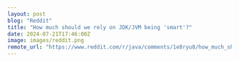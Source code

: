 ```yaml
---
layout: post
blog: "Reddit"
title: "How much should we rely on JDK/JVM being 'smart'?"
date: 2024-07-21T17:46:00Z
image: images/reddit.png
remote_url: "https://www.reddit.com/r/java/comments/1e8ryu8/how_much_should_we_rely_on_jdkjvm_being_smart/"
---
```

